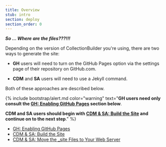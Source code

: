 ```yaml
---
title: Overview
stub: intro
section: deploy
section_order: 0
---
```


***So ... Where are the files???!!!***

Depending on the version of CollectionBuilder you're using, there are two ways to generate the site: 
- **GH** users will need to turn on the GitHub Pages option via the settings page of their repository on GitHub.com.

- **CDM** and **SA** users will need to use a Jekyll command. 

Both of these approaches are described below. 

{% include bootstrap/alert.md color="warning" text="**GH users need only consult the [GH: Enabling GitHub Pages](#gh-pages) section below**. 

**CDM and SA users should begin with [CDM & SA: Build the Site](#build) and continue on to the next step**." %}

- [GH: Enabling GitHub Pages](#gh-pages)
- [CDM & SA: Build the Site](#build)
- [CDM & SA: Move the _site Files to Your Web Server](#move)